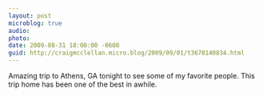 ```yaml
---
layout: post
microblog: true
audio: 
photo: 
date: 2009-08-31 18:00:00 -0600
guid: http://craigmcclellan.micro.blog/2009/09/01/t3678140834.html
---
```

Amazing trip to Athens, GA tonight to see some of my favorite people. This trip home has been one of the best in awhile.
